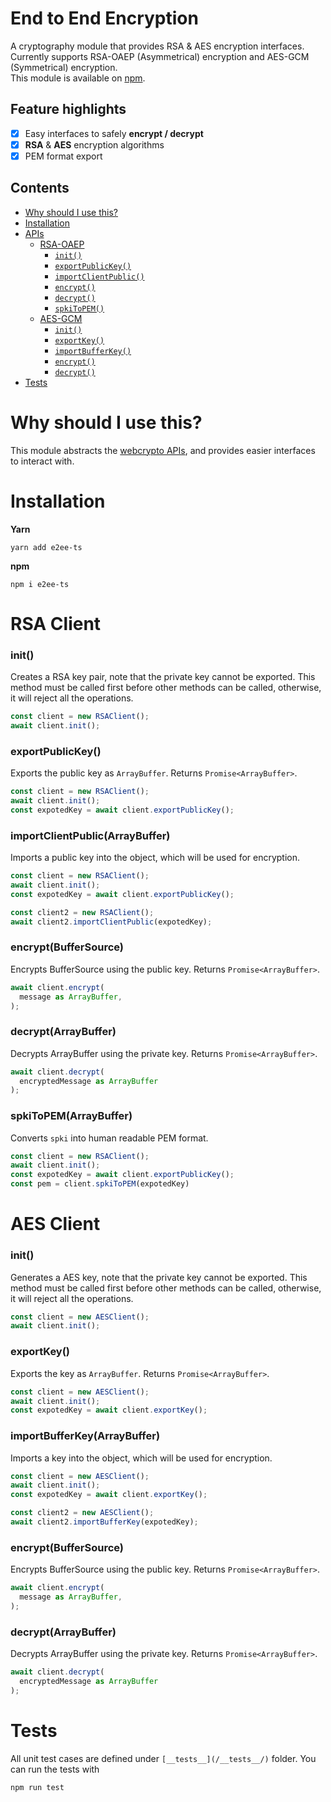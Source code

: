 # End to End Encryption
A cryptography module that provides RSA & AES encryption interfaces.  
Currently supports RSA-OAEP (Asymmetrical) encryption and AES-GCM (Symmetrical) encryption.   
This module is available on [npm](https://www.npmjs.com/package/e2ee-ts?activeTab=readme).

## Feature highlights

- [x] Easy interfaces to safely **encrypt / decrypt**
- [x] **RSA** & **AES** encryption algorithms
- [x] PEM format export

## Contents

*   [Why should I use this?](#why-should-i-use-this)
*   [Installation](#installation)
*   [APIs](#apis)
    *   [RSA-OAEP](#rsa-client)
        *   [`init()`](#rsa-init)
        *   [`exportPublicKey()`](#rsa-export-public-key)
        *   [`importClientPublic()`](#rsa-import-client-public)
        *   [`encrypt()`](#rsa-encrypt)
        *   [`decrypt()`](#rsa-decrypt)
        *   [`spkiToPEM()`](#rsa-spkitopem)
    *   [AES-GCM](#aes)
        *   [`init()`](#aes-init)
        *   [`exportKey()`](#aes-export-key)
        *   [`importBufferKey()`](#aes-import-buffer-key)
        *   [`encrypt()`](#aes-encrypt)
        *   [`decrypt()`](#aes-decrypt)
*   [Tests](#Tests)
        
# Why should I use this?
This module abstracts the [webcrypto APIs](https://developer.mozilla.org/en-US/docs/Web/API/Web_Crypto_API), and provides easier interfaces to interact with.

# Installation 
**Yarn** 
```
yarn add e2ee-ts
```

**npm**
```
npm i e2ee-ts
```

# RSA Client

### <p id="rsa-init">init()</p>
Creates a RSA key pair, note that the private key cannot be exported. This method must be called first before other methods can be called, otherwise, it will reject all the operations. 
```js
const client = new RSAClient();
await client.init();
```

### <p id="rsa-export-public-key">exportPublicKey()<p>
Exports the public key as `ArrayBuffer`. Returns `Promise<ArrayBuffer>`.
```js
const client = new RSAClient();
await client.init();
const expotedKey = await client.exportPublicKey();
```

### <p id="rsa-import-client-public">importClientPublic(ArrayBuffer)</p>
Imports a public key into the object, which will be used for encryption.
```js
const client = new RSAClient();
await client.init();
const expotedKey = await client.exportPublicKey();

const client2 = new RSAClient();
await client2.importClientPublic(expotedKey);

```

### <p id="rsa-encrypt">encrypt(BufferSource)</p>
Encrypts BufferSource using the public key. Returns `Promise<ArrayBuffer>`.
```js
await client.encrypt(
  message as ArrayBuffer,
);
```

### <p id="rsa-decrypt">decrypt(ArrayBuffer)</p>
Decrypts ArrayBuffer using the private key. Returns `Promise<ArrayBuffer>`.
```js
await client.decrypt(
  encryptedMessage as ArrayBuffer
);
```

### <p id="rsa-spkitopem">spkiToPEM(ArrayBuffer)</p>
Converts `spki` into human readable PEM format. 
```js
const client = new RSAClient();
await client.init();
const expotedKey = await client.exportPublicKey();
const pem = client.spkiToPEM(expotedKey)

```




# AES Client

### <p id="aes-init">init()</p>
Generates a AES key, note that the private key cannot be exported. This method must be called first before other methods can be called, otherwise, it will reject all the operations. 
```js
const client = new AESClient();
await client.init();
```

### <p id="aes-export-key">exportKey()<p>
Exports the key as `ArrayBuffer`. Returns `Promise<ArrayBuffer>`.
```js
const client = new AESClient();
await client.init();
const expotedKey = await client.exportKey();
```

### <p id="aes-import-buffer-key">importBufferKey(ArrayBuffer)</p>
Imports a key into the object, which will be used for encryption.
```js
const client = new AESClient();
await client.init();
const expotedKey = await client.exportKey();

const client2 = new AESClient();
await client2.importBufferKey(expotedKey);

```

### <p id="aes-encrypt">encrypt(BufferSource)</p>
Encrypts BufferSource using the public key. Returns `Promise<ArrayBuffer>`.
```js
await client.encrypt(
  message as ArrayBuffer,
);
```

### <p id="aes-decrypt">decrypt(ArrayBuffer)</p>
Decrypts ArrayBuffer using the private key. Returns `Promise<ArrayBuffer>`.
```js
await client.decrypt(
  encryptedMessage as ArrayBuffer
);
```


# Tests
All unit test cases are defined under `[__tests__](/__tests__/)` folder.
You can run the tests with  
```
npm run test
```
